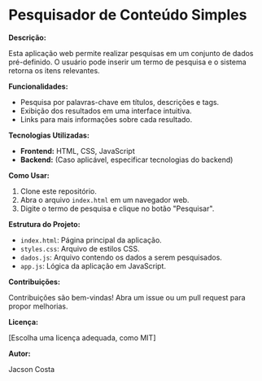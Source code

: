 # Pesquisador de Conteúdo Simples

**Descrição:**

Esta aplicação web permite realizar pesquisas em um conjunto de dados pré-definido. O usuário pode inserir um termo de pesquisa e o sistema retorna os itens relevantes.

**Funcionalidades:**

* Pesquisa por palavras-chave em títulos, descrições e tags.
* Exibição dos resultados em uma interface intuitiva.
* Links para mais informações sobre cada resultado.

**Tecnologias Utilizadas:**

* **Frontend:** HTML, CSS, JavaScript
* **Backend:** (Caso aplicável, especificar tecnologias do backend)

**Como Usar:**

1. Clone este repositório.
2. Abra o arquivo `index.html` em um navegador web.
3. Digite o termo de pesquisa e clique no botão "Pesquisar".

**Estrutura do Projeto:**

* `index.html`: Página principal da aplicação.
* `styles.css`: Arquivo de estilos CSS.
* `dados.js`: Arquivo contendo os dados a serem pesquisados.
* `app.js`: Lógica da aplicação em JavaScript.

**Contribuições:**

Contribuições são bem-vindas! Abra um issue ou um pull request para propor melhorias.

**Licença:**

[Escolha uma licença adequada, como MIT]

**Autor:**

Jacson Costa
